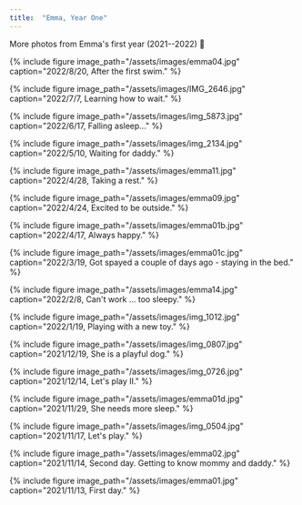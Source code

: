 ```yaml
---
title:  "Emma, Year One"
---
```


More photos from Emma's first year (2021--2022) :feet:

{% include figure image_path="/assets/images/emma04.jpg" caption="2022/8/20, After the first swim." %}

{% include figure image_path="/assets/images/IMG_2646.jpg" caption="2022/7/7, Learning how to wait." %}

{% include figure image_path="/assets/images/img_5873.jpg" caption="2022/6/17, Falling asleep..." %}

{% include figure image_path="/assets/images/img_2134.jpg" caption="2022/5/10, Waiting for daddy." %}

{% include figure image_path="/assets/images/emma11.jpg" caption="2022/4/28, Taking a rest." %}

{% include figure image_path="/assets/images/emma09.jpg" caption="2022/4/24, Excited to be outside." %}

{% include figure image_path="/assets/images/emma01b.jpg" caption="2022/4/17, Always happy." %}

{% include figure image_path="/assets/images/emma01c.jpg" caption="2022/3/19, Got spayed a couple of days ago - staying in the bed." %}

{% include figure image_path="/assets/images/emma14.jpg" caption="2022/2/8, Can't work ... too sleepy." %}

{% include figure image_path="/assets/images/img_1012.jpg" caption="2022/1/19, Playing with a new toy." %}

{% include figure image_path="/assets/images/img_0807.jpg" caption="2021/12/19, She is a playful dog." %}

{% include figure image_path="/assets/images/img_0726.jpg" caption="2021/12/14, Let's play II." %}

{% include figure image_path="/assets/images/emma01d.jpg" caption="2021/11/29, She needs more sleep." %}

<!-- {% include figure image_path="/assets/images/emma01a.jpg" caption="2021/11/17, Let's play." %} -->

{% include figure image_path="/assets/images/img_0504.jpg" caption="2021/11/17, Let's play." %}

{% include figure image_path="/assets/images/emma02.jpg" caption="2021/11/14, Second day. Getting to know mommy and daddy." %}

{% include figure image_path="/assets/images/emma01.jpg" caption="2021/11/13, First day." %}